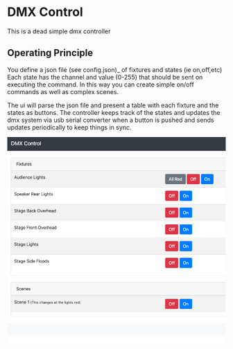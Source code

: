 # DMX Control

This is a dead simple dmx controller

## Operating Principle

You define a json file (see config.json)_ of fixtures and states (ie on,off,etc)  Each state has the channel and value (0-255) that should be sent on executing the command. In this way you can create simple on/off commands as well as complex scenes.

The ui will parse the json file and present a table with each fixture and the states as buttons. The controller keeps track of the states and updates the dmx system via usb serial converter when a button is pushed and sends updates periodically to keep things in sync.


![Interface Control](https://github.com/rob121/dmxcontrol/blob/maing/readme.png?raw=true)